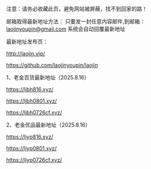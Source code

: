 注意：请务必收藏此页，避免网站被屏蔽，找不到回家的路！

邮箱取得最新地址方法：
只要发一封任意内容邮件,到邮箱：laojinyoupin@gmail.com 系统会自动回覆最新地址

最新地址发布页：

http://laojin.vip/

https://github.com/laojinyoupin/laojin

1、老金百货最新地址（2025.8.16）

https://ljbh816.xyz/

https://ljbh0801.xyz/

https://ljbh0726cf.xyz/


2、老金优品最新地址（2025.8.16）

https://ljyp816.xyz/

https://ljyp0801.xyz/

https://ljyp0726cf.xyz/






